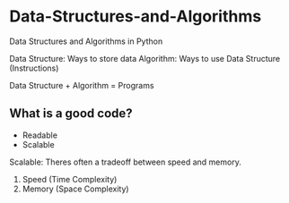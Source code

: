 # Data-Structures-and-Algorithms
Data Structures and Algorithms in Python 

Data Structure: Ways to store data
Algorithm: Ways to use Data Structure (Instructions)

Data Structure + Algorithm = Programs

## What is a good code?

- Readable
- Scalable

Scalable: Theres often a tradeoff between speed and memory.
1. Speed (Time Complexity) 
2. Memory (Space Complexity)
